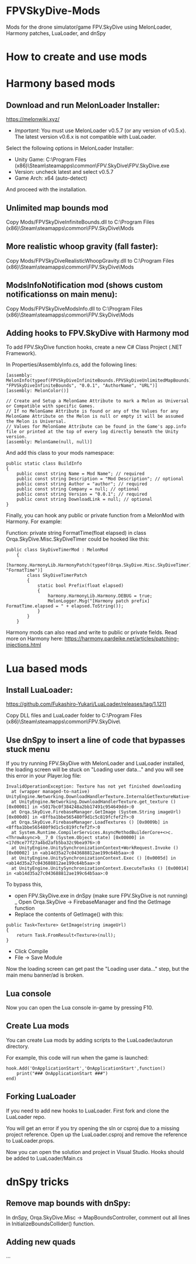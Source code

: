 # FPVSkyDive-Mods
Mods for the drone simulator/game FPV.SkyDive using MelonLoader, Harmony patches, LuaLoader, and dnSpy

# How to create and use mods

# Harmony based mods

## Download and run MelonLoader Installer:

https://melonwiki.xyz/

- *Important*: You must use MelonLoader v0.5.7 (or any version of v0.5.x). The latest version v0.6.x is not compatible with LuaLoader.

Select the following options in MelonLoader Installer:
- Unity Game: C:\Program Files (x86)\Steam\steamapps\common\FPV.SkyDive\FPV.SkyDive.exe
- Version: uncheck latest and select v0.5.7
- Game Arch: x64 (auto-detect)

And proceed with the installation.

## Unlimited map bounds mod

Copy Mods/FPVSkyDiveInfiniteBounds.dll to C:\Program Files (x86)\Steam\steamapps\common\FPV.SkyDive\Mods

## More realistic whoop gravity (fall faster):

Copy Mods/FPVSkyDiveRealisticWhoopGravity.dll to C:\Program Files (x86)\Steam\steamapps\common\FPV.SkyDive\Mods

## ModsInfoNotification mod (shows custom notificationss on main menu):

Copy Mods/FPVSkyDiveModsInfo.dll to C:\Program Files (x86)\Steam\steamapps\common\FPV.SkyDive\Mods

## Adding hooks to FPV.SkyDive with Harmony mod

To add FPV.SkyDive function hooks, create a new C# Class Project (.NET Framework).

In Properties/AssemblyInfo.cs, add the following lines:

```
[assembly: MelonInfo(typeof(FPVSkyDiveInfiniteBounds.FPVSkyDiveUnlimitedMapBounds), "FPVSkyDiveInfiniteBounds", "0.0.1", "AuthorName", "URL")]
[assembly: MelonColor()]

// Create and Setup a MelonGame Attribute to mark a Melon as Universal or Compatible with specific Games.
// If no MelonGame Attribute is found or any of the Values for any MelonGame Attribute on the Melon is null or empty it will be assumed the Melon is Universal.
// Values for MelonGame Attribute can be found in the Game's app.info file or printed at the top of every log directly beneath the Unity version.
[assembly: MelonGame(null, null)]
```

And add this class to your mods namespace:

```
public static class BuildInfo
{
	public const string Name = Mod Name"; // required
	public const string Description = "Mod Description"; // optional
	public const string Author = "author"; // required
	public const string Company = null; // optional
	public const string Version = "0.0.1"; // required
	public const string DownloadLink = null; // optional
}
```

Finally, you can hook any public or private function from a MelonMod with Harmony. For example:

Function: private string FormatTime(float elapsed) in class Orqa.SkyDive.Misc.SkyDiveTimer could be hooked like this:

```
public class SkyDiveTimerMod : MelonMod
	{
		[harmony.HarmonyLib.HarmonyPatch(typeof(Orqa.SkyDive.Misc.SkyDiveTimer), "FormatTime")]
		class SkyDiveTimerPatch
		{
			static bool Prefix(float elapsed)
			{
				harmony.HarmonyLib.Harmony.DEBUG = true;
				MelonLogger.Msg("[Harmony patch prefix] FormatTime.elapsed = " + elapsed.ToString());
			}
		}
	}
```

Harmony mods can also read and write to public or private fields. Read more on Harmony here: https://harmony.pardeike.net/articles/patching-injections.html


# Lua based mods

## Install LuaLoader:

https://github.com/Fukashiro-Yukari/LuaLoader/releases/tag/1.1211

Copy DLL files and LuaLoader folder to C:\Program Files (x86)\Steam\steamapps\common\FPV.SkyDive\


## Use dnSpy to insert a line of code that bypasses stuck menu

If you try running FPV.SkyDive with MelonLoader and LuaLoader installed, the loading screen will be stuck on "Loading user data..." and you will see this error in your Player.log file:

```
InvalidOperationException: Texture has not yet finished downloading
  at (wrapper managed-to-native) UnityEngine.Networking.DownloadHandlerTexture.InternalGetTextureNative(UnityEngine.Networking.DownloadHandlerTexture)
  at UnityEngine.Networking.DownloadHandlerTexture.get_texture () [0x00001] in <5017bc0f384248a2bb17491c954649dd>:0 
  at Orqa.SkyDive.FirebaseManager.GetImage (System.String imageUrl) [0x000d0] in <8ffba1bbe565480f9d1c5c819fcfef2f>:0 
  at Orqa.SkyDive.FirebaseManager.LoadTextures () [0x0009b] in <8ffba1bbe565480f9d1c5c819fcfef2f>:0 
  at System.Runtime.CompilerServices.AsyncMethodBuilderCore+<>c.<ThrowAsync>b__7_0 (System.Object state) [0x00000] in <17d9ce77f27a4bd2afb5ba32c9bea976>:0 
  at UnityEngine.UnitySynchronizationContext+WorkRequest.Invoke () [0x00002] in <ab14d35a27c043688812ae199c64b5aa>:0 
  at UnityEngine.UnitySynchronizationContext.Exec () [0x0005d] in <ab14d35a27c043688812ae199c64b5aa>:0 
  at UnityEngine.UnitySynchronizationContext.ExecuteTasks () [0x00014] in <ab14d35a27c043688812ae199c64b5aa>:0 
```

To bypass this, 
- open FPV.SkyDive.exe in dnSpy (make sure FPV.SkyDive is not running)
_ Open Orqa.SkyDive -> FirebaseManager and find the GetImage function
- Replace the contents of GetImage() with this:

```
public Task<Texture> GetImage(string imageUrl)
{
	return Task.FromResult<Texture>(null);
}
```

- Click Compile
- File -> Save Module

Now the loading screen can get past the "Loading user data..." step, but the main menu banner/ad is broken.


## Lua console

Now you can open the Lua console in-game by pressing F10.

## Create Lua mods

You can create Lua mods by adding scripts to the LuaLoader/autorun directory.

For example, this code will run when the game is launched:

```
hook.Add('OnApplicationStart','OnApplicationStart',function()
    print("### OnApplicationStart ###")
end)
```

## Forking LuaLoader

If you need to add new hooks to LuaLoader. First fork and clone the LuaLoader repo.

You will get an error if you try opening the sln or csproj due to a missing project reference. Open up the LuaLoader.csproj and remove the reference to LuaLoader.props.

Now you can open the solution and project in Visual Studio. Hooks should be added to LuaLoader/Main.cs


# dnSpy tricks

## Remove map bounds with dnSpy:

In dnSpy, Orqa.SkyDive.Misc -> MapBoundsController, comment out all lines in InitializeBoundsCollider() function.

## Adding new quads

...
